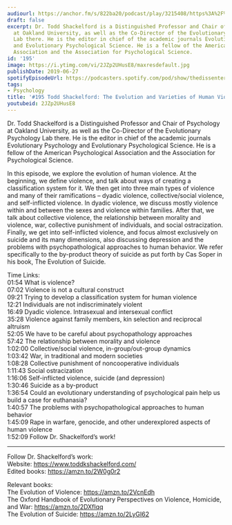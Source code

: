 ```yaml
---
audiourl: https://anchor.fm/s/822ba20/podcast/play/3215408/https%3A%2F%2Fd3ctxlq1ktw2nl.cloudfront.net%2Fproduction%2F2019-4-12%2F14623319-44100-2-41f3bc647f1e9.m4a
draft: false
excerpt: Dr. Todd Shackelford is a Distinguished Professor and Chair of Psychology
  at Oakland University, as well as the Co-Director of the Evolutionary Psychology
  Lab there. He is the editor in chief of the academic journals Evolutionary Psychology
  and Evolutionary Psychological Science. He is a fellow of the American Psychological
  Association and the Association for Psychological Science.
id: '195'
image: https://i.ytimg.com/vi/2JZp2UHusE8/maxresdefault.jpg
publishDate: 2019-06-27
spotifyEpisodeUrl: https://podcasters.spotify.com/pod/show/thedissenter/episodes/195-Todd-Shackelford-The-Evolution-and-Varieties-of-Human-Violence-e40kjg
tags:
- Psychology
title: '#195 Todd Shackelford: The Evolution and Varieties of Human Violence'
youtubeid: 2JZp2UHusE8
---
```

<div class="timelinks">

Dr. Todd Shackelford is a Distinguished Professor and Chair of Psychology at Oakland University, as well as the Co-Director of the Evolutionary Psychology Lab there. He is the editor in chief of the academic journals Evolutionary Psychology and Evolutionary Psychological Science. He is a fellow of the American Psychological Association and the Association for Psychological Science.

In this episode, we explore the evolution of human violence. At the beginning, we define violence, and talk about ways of creating a classification system for it. We then get into three main types of violence and many of their ramifications – dyadic violence, collective/social violence, and self-inflicted violence. In dyadic violence, we discuss mostly violence within and between the sexes and violence within families. After that, we talk about collective violence, the relationship between morality and violence, war, collective punishment of individuals, and social ostracization. Finally, we get into self-inflicted violence, and focus almost exclusively on suicide and its many dimensions, also discussing depression and the problems with psychopathological approaches to human behavior. We refer specifically to the by-product theory of suicide as put forth by Cas Soper in his book, The Evolution of Suicide.

Time Links:  
<time>01:54</time> What is violence?  
<time>07:02</time> Violence is not a cultural construct                                                             
<time>09:21</time> Trying to develop a classification system for human violence                                               
<time>12:21</time> Individuals are not indiscriminately violent                                               
<time>16:49</time> Dyadic violence. Intrasexual and intersexual conflict                                                      
<time>35:28</time> Violence against family members, kin selection and reciprocal altruism              
<time>52:05</time> We have to be careful about psychopathology approaches              
<time>57:42</time> The relationship between morality and violence  
<time>1:02:00</time> Collective/social violence, in-group/out-group dynamics        
<time>1:03:42</time> War, in traditional and modern societies  
<time>1:08:28</time> Collective punishment of noncooperative individuals    
<time>1:11:43</time> Social ostracization  
<time>1:16:06</time> Self-inflicted violence, suicide (and depression)  
<time>1:30:46</time> Suicide as a by-product  
<time>1:36:54</time> Could an evolutionary understanding of psychological pain help us build a case for euthanasia?  
<time>1:40:57</time> The problems with psychopathological approaches to human behavior  
<time>1:45:09</time> Rape in warfare, genocide, and other underexplored aspects of human violence                                    
<time>1:52:09</time> Follow Dr. Shackelford’s work!

---

Follow Dr. Shackelford’s work:  
Website: https://www.toddkshackelford.com/  
Edited books: https://amzn.to/2W0g0r2

Relevant books:  
The Evolution of Violence: https://amzn.to/2VcnEdh  
The Oxford Handbook of Evolutionary Perspectives on Violence, Homicide, and War: https://amzn.to/2DXfIqq  
The Evolution of Suicide: https://amzn.to/2LyGI62
</div>


